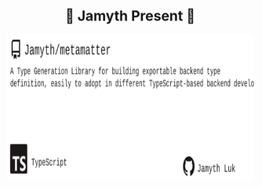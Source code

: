 <!-- built at 9/24/2025, 1:20:01 AM -->
<h1 align="center">
🎉 Jamyth Present 🎉
</h1>
<p align="center">
    <a href="https://github.com/Jamyth/metamatter">
        <img width="1000" height="300" src="./readme.svg" />
    </a>
</p>